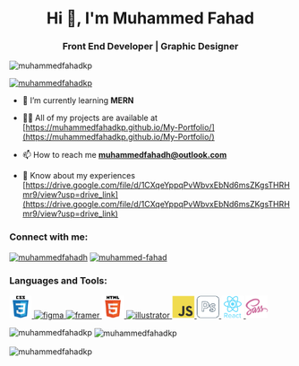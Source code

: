 <h1 align="center">Hi 👋, I'm Muhammed Fahad</h1>
<h3 align="center">Front End Developer | Graphic Designer</h3>

<p align="left"> <img src="https://komarev.com/ghpvc/?username=muhammedfahadkp&label=Profile%20views&color=0e75b6&style=flat" alt="muhammedfahadkp" /> </p>

<p align="left"> <a href="https://github.com/ryo-ma/github-profile-trophy"><img src="https://github-profile-trophy.vercel.app/?username=muhammedfahadkp" alt="muhammedfahadkp" /></a> </p>

- 🌱 I’m currently learning **MERN**

- 👨‍💻 All of my projects are available at [https://muhammedfahadkp.github.io/My-Portfolio/](https://muhammedfahadkp.github.io/My-Portfolio/)

- 📫 How to reach me **muhammedfahadh@outlook.com**

- 📄 Know about my experiences [https://drive.google.com/file/d/1CXqeYppqPvWbvxEbNd6msZKgsTHRHmr9/view?usp=drive_link](https://drive.google.com/file/d/1CXqeYppqPvWbvxEbNd6msZKgsTHRHmr9/view?usp=drive_link)

<h3 align="left">Connect with me:</h3>
<p align="left">
<a href="https://linkedin.com/in/muhammedfahadh" target="blank"><img align="center" src="https://raw.githubusercontent.com/rahuldkjain/github-profile-readme-generator/master/src/images/icons/Social/linked-in-alt.svg" alt="muhammedfahadh" height="30" width="40" /></a>
<a href="https://stackoverflow.com/users/muhammed-fahad" target="blank"><img align="center" src="https://raw.githubusercontent.com/rahuldkjain/github-profile-readme-generator/master/src/images/icons/Social/stack-overflow.svg" alt="muhammed-fahad" height="30" width="40" /></a>
</p>

<h3 align="left">Languages and Tools:</h3>
<p align="left"> <a href="https://www.w3schools.com/css/" target="_blank" rel="noreferrer"> <img src="https://raw.githubusercontent.com/devicons/devicon/master/icons/css3/css3-original-wordmark.svg" alt="css3" width="40" height="40"/> </a> <a href="https://www.figma.com/" target="_blank" rel="noreferrer"> <img src="https://www.vectorlogo.zone/logos/figma/figma-icon.svg" alt="figma" width="40" height="40"/> </a> <a href="https://www.framer.com/" target="_blank" rel="noreferrer"> <img src="https://www.vectorlogo.zone/logos/framer/framer-icon.svg" alt="framer" width="40" height="40"/> </a> <a href="https://www.w3.org/html/" target="_blank" rel="noreferrer"> <img src="https://raw.githubusercontent.com/devicons/devicon/master/icons/html5/html5-original-wordmark.svg" alt="html5" width="40" height="40"/> </a> <a href="https://www.adobe.com/in/products/illustrator.html" target="_blank" rel="noreferrer"> <img src="https://www.vectorlogo.zone/logos/adobe_illustrator/adobe_illustrator-icon.svg" alt="illustrator" width="40" height="40"/> </a> <a href="https://developer.mozilla.org/en-US/docs/Web/JavaScript" target="_blank" rel="noreferrer"> <img src="https://raw.githubusercontent.com/devicons/devicon/master/icons/javascript/javascript-original.svg" alt="javascript" width="40" height="40"/> </a> <a href="https://www.photoshop.com/en" target="_blank" rel="noreferrer"> <img src="https://raw.githubusercontent.com/devicons/devicon/master/icons/photoshop/photoshop-line.svg" alt="photoshop" width="40" height="40"/> </a> <a href="https://reactjs.org/" target="_blank" rel="noreferrer"> <img src="https://raw.githubusercontent.com/devicons/devicon/master/icons/react/react-original-wordmark.svg" alt="react" width="40" height="40"/> </a> <a href="https://sass-lang.com" target="_blank" rel="noreferrer"> <img src="https://raw.githubusercontent.com/devicons/devicon/master/icons/sass/sass-original.svg" alt="sass" width="40" height="40"/> </a> </p>

<p><img align="left" src="https://github-readme-stats.vercel.app/api/top-langs?username=muhammedfahadkp&show_icons=true&locale=en&layout=compact" alt="muhammedfahadkp" /></p>

<p>&nbsp;<img align="center" src="https://github-readme-stats.vercel.app/api?username=muhammedfahadkp&show_icons=true&locale=en" alt="muhammedfahadkp" /></p>

<p><img align="center" src="https://github-readme-streak-stats.herokuapp.com/?user=muhammedfahadkp&" alt="muhammedfahadkp" /></p>
